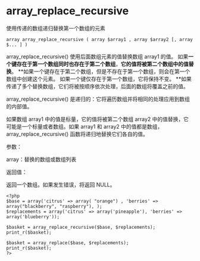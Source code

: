 # array\_replace\_recursive

使用传递的数组递归替换第一个数组的元素

```
array array_replace_recursive ( array $array1 , array $array2 [, array $... ] )
```

array\_replace\_recursive\(\) 使用后面数组元素的值替换数组 array1 的值。 如果**一个键存在于第一个数组同时也存在于第二个数组**，**它的值将被第二个数组中的值替换**。 **如果一个键存在于第二个数组，但是不存在于第一个数组，则会在第一个数组中创建这个元素。 如果一个键仅存在于第一个数组，它将保持不变。 **如果传递了多个替换数组，它们将被按顺序依次处理，后面的数组将覆盖之前的值。

array\_replace\_recursive\(\) 是递归的：它将遍历数组并将相同的处理应用到数组的内部值。

如果数组 array1 中的值是标量，它的值将被第二个数组 array2 中的值替换，它可能是一个标量或者数组。如果 array1 和 array2 中的值都是数组，array\_replace\_recursive\(\) 函数将递归地替换它们各自的值。

参数：

array：替换的数组或数组列表

返回值：

返回一个数组。如果发生错误，将返回 NULL。

```
<?php
$base = array('citrus' => array( "orange") , 'berries' => array("blackberry", "raspberry"), );
$replacements = array('citrus' => array('pineapple'), 'berries' => array('blueberry'));

$basket = array_replace_recursive($base, $replacements);
print_r($basket);

$basket = array_replace($base, $replacements);
print_r($basket);
?>
```



